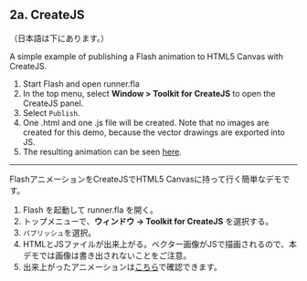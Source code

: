 2a. CreateJS
----

（日本語は下にあります。）

A simple example of publishing a Flash animation to HTML5 Canvas with CreateJS.  

1. Start Flash and open runner.fla
3. In the top menu, select **Window > Toolkit for CreateJS** to open the CreateJS panel.
4. Select `Publish`.
5. One .html and one .js file will be created. Note that no images are created for this demo, because the vector drawings are exported into JS.
6. The resulting animation can be seen [here][1].

---

FlashアニメーションをCreateJSでHTML5 Canvasに持って行く簡単なデモです。

1. Flash を起動して runner.fla を開く。
3. トップメニューで、**ウィンドウ → Toolkit for CreateJS** を選択する。
4. `パブリッシュ`を選択。
5. HTMLとJSファイルが出来上がる。ベクター画像がJSで描画されるので、本デモでは画像は書き出されないことをご注意。
1. 出来上がったアニメーションは[こちら][1]で確認できます。


  [1]: http://www.example.com/ "title"